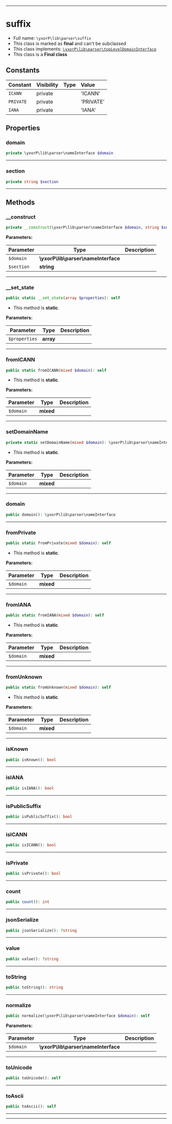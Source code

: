 ***

# suffix





* Full name: `\yxorP\lib\parser\suffix`
* This class is marked as **final** and can't be subclassed
* This class implements:
[`\yxorP\lib\parser\topLevelDomainInterface`](./topLevelDomainInterface.md)
* This class is a **Final class**


## Constants

| Constant | Visibility | Type | Value |
|:---------|:-----------|:-----|:------|
|`ICANN`|private| |&#039;ICANN&#039;|
|`PRIVATE`|private| |&#039;PRIVATE&#039;|
|`IANA`|private| |&#039;IANA&#039;|

## Properties


### domain



```php
private \yxorP\lib\parser\nameInterface $domain
```






***

### section



```php
private string $section
```






***

## Methods


### __construct



```php
private __construct(\yxorP\lib\parser\nameInterface $domain, string $section): mixed
```








**Parameters:**

| Parameter | Type | Description |
|-----------|------|-------------|
| `$domain` | **\yxorP\lib\parser\nameInterface** |  |
| `$section` | **string** |  |




***

### __set_state



```php
public static __set_state(array $properties): self
```



* This method is **static**.




**Parameters:**

| Parameter | Type | Description |
|-----------|------|-------------|
| `$properties` | **array** |  |




***

### fromICANN



```php
public static fromICANN(mixed $domain): self
```



* This method is **static**.




**Parameters:**

| Parameter | Type | Description |
|-----------|------|-------------|
| `$domain` | **mixed** |  |




***

### setDomainName



```php
private static setDomainName(mixed $domain): \yxorP\lib\parser\nameInterface
```



* This method is **static**.




**Parameters:**

| Parameter | Type | Description |
|-----------|------|-------------|
| `$domain` | **mixed** |  |




***

### domain



```php
public domain(): \yxorP\lib\parser\nameInterface
```











***

### fromPrivate



```php
public static fromPrivate(mixed $domain): self
```



* This method is **static**.




**Parameters:**

| Parameter | Type | Description |
|-----------|------|-------------|
| `$domain` | **mixed** |  |




***

### fromIANA



```php
public static fromIANA(mixed $domain): self
```



* This method is **static**.




**Parameters:**

| Parameter | Type | Description |
|-----------|------|-------------|
| `$domain` | **mixed** |  |




***

### fromUnknown



```php
public static fromUnknown(mixed $domain): self
```



* This method is **static**.




**Parameters:**

| Parameter | Type | Description |
|-----------|------|-------------|
| `$domain` | **mixed** |  |




***

### isKnown



```php
public isKnown(): bool
```











***

### isIANA



```php
public isIANA(): bool
```











***

### isPublicSuffix



```php
public isPublicSuffix(): bool
```











***

### isICANN



```php
public isICANN(): bool
```











***

### isPrivate



```php
public isPrivate(): bool
```











***

### count



```php
public count(): int
```











***

### jsonSerialize



```php
public jsonSerialize(): ?string
```











***

### value



```php
public value(): ?string
```











***

### toString



```php
public toString(): string
```











***

### normalize



```php
public normalize(\yxorP\lib\parser\nameInterface $domain): self
```








**Parameters:**

| Parameter | Type | Description |
|-----------|------|-------------|
| `$domain` | **\yxorP\lib\parser\nameInterface** |  |




***

### toUnicode



```php
public toUnicode(): self
```











***

### toAscii



```php
public toAscii(): self
```











***


***


